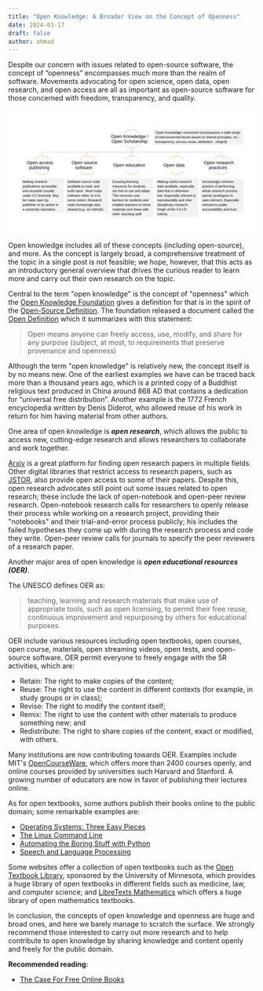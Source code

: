 ```yaml
---
title: "Open Knowledge: A Broader View on the Concept of Openness"
date: 2024-03-17
draft: false
author: ahmad
---
```


Despite our concern with issues related to open-source software, the concept of “openness” encompasses much more than the realm of software. Movements advocating for open science, open data, open research, and open access are all as important as open-source software for those concerned with freedom, transparency, and quality.

![Image showing what falls under "open knowledge"](open-knowledge-facets.png)

Open knowledge includes all of these concepts (including open-source), and more. As the concept is largely broad, a comprehensive treatment of the topic in a single post is not feasible; we hope, however, that this acts as an introductory general overview that drives the curious reader to learn more and carry out their own research on the topic.


Central to the term "open knowledge" is the concept of "openness" which the [Open Knowledge Foundation](https://okfn.org/) gives a definition for that is in the spirit of the [Open-Source Definition](https://opensource.org/osd). The foundation released a document called the [Open Definition](https://opendefinition.org/) which it summarizes with this statement:

> Open means anyone can freely access, use, modify, and share for any purpose (subject, at most, to requirements that
preserve provenance and openness)


Although the term "open knowledge" is relatively new, the concept itself is by no means new. One of the earliest examples we have can be traced back more than a thousand years ago, which is a printed copy of a Buddhist religious text produced in China around 868 AD that contains a dedication for “universal free distribution”. Another example is the 1772 French encyclopedia written by Denis Diderot, who allowed reuse of his work in return for him having material from other authors.


One area of open knowledge is **_open research_**, which allows the public to access new, cutting-edge research and allows researchers to collaborate and work together.

[Arxiv](https://arxiv.org/) is a great platform for finding open research papers in multiple fields. Other digital libraries that restrict access to research papers, such as [JSTOR](https://www.jstor.org/), also provide open access to some of their papers. Despite this, open research advocates still point out some issues related to open research; these include the lack of open-notebook and open-peer review research. Open-notebook research calls for researchers to openly release their process while working on a research project, providing their "notebooks" and their trial-and-error process publicly; his includes the failed hypotheses they come up with during the research process and code they write. Open-peer review calls for journals to specify the peer reviewers of a research paper.



Another major area of open knowledge is **_open educational resources (OER)_**.

The UNESCO defines OER as:
> teaching, learning and research materials that make use of appropriate tools, such as open licensing, to permit their free reuse, continuous improvement and repurposing by others for educational purposes.

OER include various resources including open textbooks, open courses, open course, materials, open streaming videos, open tests, and open-source software. OER permit everyone to freely engage with the 5R activities, which are:

* Retain: The right to make copies of the content;
* Reuse: The right to use the content in different contexts (for example, in study groups or in class);
* Revise: The right to modify the content itself;
* Remix: The right to use the content with other materials to produce something new; and
* Redistribute: The right to share copies of the content, exact or modified, with others.

Many institutions are now contributing towards OER. Examples include MIT's [OpenCourseWare](https://ocw.mit.edu/), which offers more than 2400 courses openly, and online courses provided by universities such Harvard and Stanford. A growing number of educators are now in favor of publishing their lectures online.

As for open textbooks, some authors publish their books online to the public domain; some remarkable examples are:
* [Operating Systems: Three Easy Pieces](https://pages.cs.wisc.edu/~remzi/OSTEP/)
* [The Linux Command Line](https://www.linuxcommand.org/tlcl.php)
* [Automating the Boring Stuff with Python](https://automatetheboringstuff.com)
* [Speech and Language Processing](https://web.stanford.edu/~jurafsky/slp3/)

Some websites offer a collection of open textbooks such as the [Open Textbook Library](https://open.umn.edu/opentextbooks/), sponsored by the University of Minnesota, which provides a huge library of open textbooks in different fields such as medicine, law, and computer science; and [LibreTexts Mathematics](https://math.libretexts.org/) which offers a huge library of open mathematics textbooks.

In conclusion, the concepts of open knowledge and openness are huge and broad ones, and here we barely manage to scratch the surface. We strongly recommend those interested to carry out more research and to help contribute to open knowledge by sharing knowledge and content openly and freely for the public domain.


**Recommended reading:**
* [The Case For Free Online Books](https://from-a-to-remzi.blogspot.com/2014/01/the-case-for-free-online-books-fobs.html)
